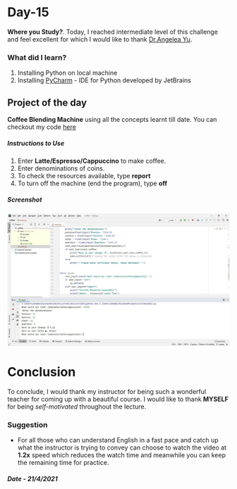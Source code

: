 # Day-15

**Where you Study?**.   Today, I reached intermediate level of this challenge and feel excellent for which I would like to thank   [Dr.Angelea Yu](https://www.udemy.com/user/4b4368a3-b5c8-4529-aa65-2056ec31f37e/). 

### What did I learn?

1. Installing Python on local machine
2. Installing [PyCharm](https://www.jetbrains.com/pycharm/) - IDE for Python developed by JetBrains

## Project of the day

**Coffee Blending Machine** using all the concepts learnt till date. You can checkout my code [here](https://replit.com/@skandasharma/coffee-machine) 

##### Instructions to Use

1. Enter **Latte/Espresso/Cappuccino** to make coffee.
2. Enter denominations of coins.
3. To check the resources available, type **report**
4. To turn off the machine (end the program), type **off**

##### Screenshot

![Coffee Machine](images/d15.JPG)



# Conclusion

To conclude, I would thank my instructor for being such a wonderful teacher for coming up with a beautiful course. I would like to thank **MYSELF** for being _self-motivated_ throughout the lecture. 

### Suggestion

- For all those who can understand English in a fast pace and catch up what the instructor is trying to convey can choose to watch the video at **1.2x** speed which reduces the watch time and meanwhile you can keep the remaining time for practice.

##### Date - 21/4/2021